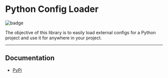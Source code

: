 # Python Config Loader

![badge](https://img.shields.io/badge/version-0.1.0-blue)

The objective of this library is to easily load external configs for a Python project and use it for anywhere 
in your project.

---

## Documentation
- [PyPi](./documentation/pypi.md)
